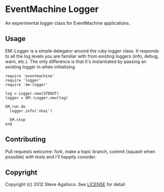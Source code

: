 # EventMachine Logger

An experimental logger class for EventMachine applications.

## Usage

EM::Logger is a simple delegator around the ruby logger class.  It responds to all the log levels you are familiar with from existing loggers (info, debug, warn, etc.).  The only difference is that it's instantiated by passing an existing logger in when initializing

    require 'eventmachine'
    require 'logger'
    require 'em-logger'

    log = Logger.new(STDOUT)
    logger = EM::Logger.new(log)

    EM.run do
      logger.info('ohai')

      EM.stop
    end


## Contributing

Pull requests welcome: fork, make a topic branch, commit (squash when possible) *with tests* and I'll happily consider.

## Copyright

Copyright (c) 2012 Steve Agalloco. See [LICENSE](https://github.com/spagalloco/em-logger/blob/master/LICENSE.md) for detail